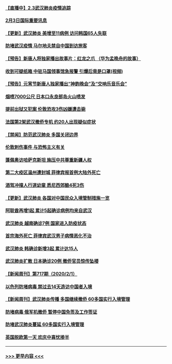 #### [【直播中】2.3武汉肺炎疫情追踪](../pages/prog202/a102768128.md?t=02032255) 
#### [2月3日国际重要讯息](../pages/prog202/a102767896.md?t=02032255) 
#### [【更新】武汉肺炎 美增至11病例 访问韩国65人失联](../pages/prog202/a102758911.md?t=02032255) 
#### [防堵武汉疫情 马尔地夫禁自中国到访旅客](../pages/prog202/a102767847.md?t=02032255) 
#### [【预告】新唐人将独家播出故事片：红龙之爪 （华为孟晚舟的故事）](../pages/prog202/a102767728.md?t=02032255) 
#### [收到可疑纸箱 中驻马国领事馆急报警 引爆后竟是口罩(视频)](../pages/prog202/a102767695.md?t=02032255) 
#### [【预告】元宵节新唐人独家播出“神韵晚会”及“交响乐音乐会”](../pages/prog202/a102767674.md?t=02032255) 
#### [烟喷7000公尺 日本口永良部岛火山喷发](../pages/prog202/a102767687.md?t=02032255) 
#### [提前出狱又犯案 伦敦恐攻3伤凶嫌遭击毙](../pages/prog202/a102767635.md?t=02032255) 
#### [法国第2架武汉撤侨专机 约20人出现疑似症状](../pages/prog202/a102767617.md?t=02032255) 
#### [【禁闻】防范武汉肺炎  多国关闭边界](../pages/prog202/a102767542.md?t=02032255) 
#### [伦敦刺伤事件 与恐怖主义有关](../pages/prog202/a102767509.md?t=02032255) 
#### [蓬佩奥访哈萨克斯坦 施压中共尊重新疆人权](../pages/prog202/a102767395.md?t=02032255) 
#### [第二大疫区温州遭封城 菲律宾报首例大陆外死亡](../pages/prog202/a102767388.md?t=02032255) 
#### [酒驾冲撞人行道幼童 悉尼西郊酿4死3伤](../pages/prog202/a102767238.md?t=02032255) 
#### [【更新】武汉肺炎 各国对中国民众入境管制措施一览](../pages/prog202/a102767170.md?t=02032255) 
#### [阿联酋再增1起 累计5起确诊病例均来自武汉](../pages/prog202/a102767207.md?t=02032255) 
#### [武汉肺炎 越南确诊7例 国家进入防疫状态](../pages/prog202/a102767186.md?t=02032255) 
#### [首宗海外死亡 菲律宾武汉男子病情恶化不治](../pages/prog202/a102767150.md?t=02032255) 
#### [武汉肺炎 韩确诊新增3起 累计达15人](../pages/prog202/a102767132.md?t=02032255) 
#### [武汉肺炎扩散 日本确诊20例 撤侨官员惊传坠楼](../pages/prog202/a102767109.md?t=02032255) 
#### [【新闻周刊】第717期（2020/2/1）](../pages/prog202/a102767114.md?t=02032255) 
#### [以色列防堵病毒 禁过去14天造访中国者入境](../pages/prog202/a102767091.md?t=02032255) 
#### [【新闻周刊】武汉肺炎传播 多国继续撤侨 60多国实行入境管理](../pages/prog202/a102767044.md?t=02032255) 
#### [防堵病毒 俄军机撤侨 暂停中国免签及工作签证](../pages/prog202/a102767084.md?t=02032255) 
#### [防堵武汉肺炎蔓延 60多国实行入境管理](../pages/prog202/a102766756.md?t=02032255) 
#### [英国脱欧第一天 欢庆中喜忧掺半](../pages/prog202/a102766971.md?t=02032255) 

----
#### [ >>> 更早内容 <<< ](../indexes/prog202-earlier.md)
